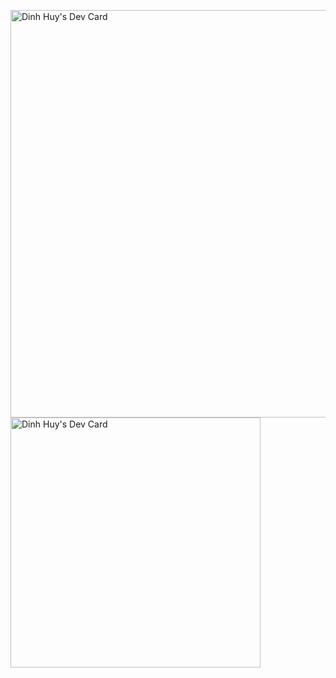 <a href="https://app.daily.dev/dinhhuy"><img src="https://api.daily.dev/devcards/v2/SE2W78RWCaafWFR8CD2Rg.png?r=hdl&type=wide" width="652" alt="Dinh Huy's Dev Card"/></a>
<a href="https://app.daily.dev/dinhhuy"><img src="https://api.daily.dev/devcards/c2f19d7443ee4e7285f3bb307829289e.png?r=l17" width="400" alt="Dinh Huy's Dev Card"/></a>
